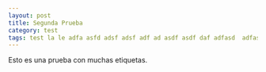 ```yaml
---
layout: post
title: Segunda Prueba
category: test
tags: test la le adfa asfd adsf adsf adf ad asdf asdf daf adfasd  adfasfd dfa adfasf adf aasdf saf adf asfda adfadf adf adfadkJ
---
```


Esto es una prueba con muchas etiquetas.
